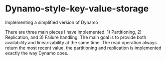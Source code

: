 # Dynamo-style-key-value-storage
Implementing a simplified version of Dynamo

There are three main pieces I have implemented: 1) Partitioning, 2) Replication, and 3) Failure handling.
The main goal is to provide both availability and linearizability at the same time. The read operation always return the most recent value. the partitioning and replication is implemented exactly the way Dynamo does.
